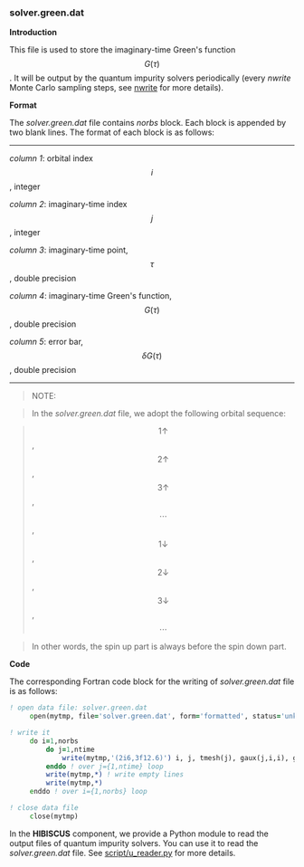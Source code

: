 ### solver.green.dat

**Introduction**

This file is used to store the imaginary-time Green's function $$G(\tau)$$. It will be output by the quantum impurity solvers periodically (every *nwrite* Monte Carlo sampling steps, see [nwrite](p_nwrite.md) for more details).

**Format**

The *solver.green.dat* file contains *norbs* block. Each block is appended by two blank lines. The format of each block is as follows:

---

*column 1*: orbital index $$i$$, integer

*column 2*: imaginary-time index $$j$$, integer

*column 3*: imaginary-time point, $$\tau$$, double precision

*column 4*: imaginary-time Green's function, $$G(\tau)$$, double precision

*column 5*: error bar, $$\delta G(\tau)$$, double precision

---

> NOTE:

> In the *solver.green.dat* file, we adopt the following orbital sequence:

> $$1\uparrow$$, $$2\uparrow$$, $$3\uparrow$$, $$\cdots$$, $$1\downarrow$$, $$2\downarrow$$, $$3\downarrow$$, $$\cdots$$

> In other words, the spin up part is always before the spin down part.

**Code**

The corresponding Fortran code block for the writing of *solver.green.dat* file is as follows:

```fortran
! open data file: solver.green.dat
     open(mytmp, file='solver.green.dat', form='formatted', status='unknown')

! write it
     do i=1,norbs
         do j=1,ntime
             write(mytmp,'(2i6,3f12.6)') i, j, tmesh(j), gaux(j,i,i), gtmp(j,i,i)
         enddo ! over j={1,ntime} loop
         write(mytmp,*) ! write empty lines
         write(mytmp,*)
     enddo ! over i={1,norbs} loop

! close data file
     close(mytmp)
```

In the **HIBISCUS** component, we provide a Python module to read the output files of quantum impurity solvers. You can use it to read the *solver.green.dat* file. See [script/u_reader.py](../ch07/reader.md) for more details.